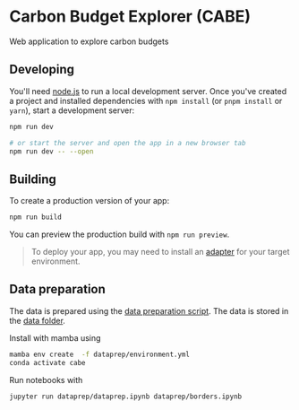 # Carbon Budget Explorer (CABE)

Web application to explore carbon budgets

## Developing

You'll need [node.js](https://nodejs.org/en) to run a local development server.
Once you've created a project and installed dependencies with `npm install` (or `pnpm install` or `yarn`), start a development server:

```bash
npm run dev

# or start the server and open the app in a new browser tab
npm run dev -- --open
```

## Building

To create a production version of your app:

```bash
npm run build
```

You can preview the production build with `npm run preview`.

> To deploy your app, you may need to install an [adapter](https://kit.svelte.dev/docs/adapters) for your target environment.

## Data preparation

The data is prepared using the [data preparation script](dataprep/dataprep.ipynb). The data is stored in the [data folder](data).

Install with mamba using

```bash
mamba env create  -f dataprep/environment.yml
conda activate cabe
```

Run notebooks with

```bash
jupyter run dataprep/dataprep.ipynb dataprep/borders.ipynb
```
